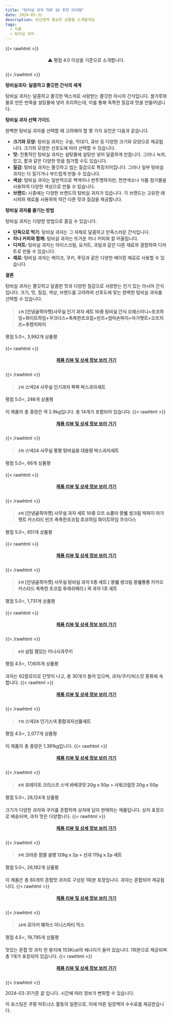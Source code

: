 ```yaml
---
title: "탕비실 과자 TOP 10 추천 아이템"
date: 2024-03-31
description: 당신에게 필요한 상품을 소개할게요
tags:
  - 식품
  - 탕비실 과자
---
```

{{< rawhtml >}}<div class="toc" style="text-align: center; height: 50px; line-height: 2;">  <p>⚠️ 평점 4.0 이상을 기준으로 소개합니다.<br></p></div> {{< /rawhtml >}}

**탕비실과자: 달콤하고 쫄깃한 간식의 세계**

탕비실 과자는 달콤하고 쫄깃한 텍스처로 사랑받는 쫄깃한 아시아 간식입니다. 쌀가루와 물로 만든 반죽을 설탕물에 넣어 조리하는데, 이를 통해 독특한 질감과 맛을 만들어냅니다.

**탕비실 과자 선택 가이드**

완벽한 탕비실 과자를 선택할 때 고려해야 할 몇 가지 요인은 다음과 같습니다.

* **크기와 모양:** 탕비실 과자는 구슬, 막대기, 큐브 등 다양한 크기와 모양으로 제공됩니다. 크기와 모양은 선호도에 따라 선택할 수 있습니다.
* **맛:** 전통적인 탕비실 과자는 설탕물에 설탕만 넣어 달콤하게 만듭니다. 그러나 녹차, 망고, 팥과 같은 다양한 맛을 첨가할 수도 있습니다.
* **질감:** 탕비실 과자는 쫄깃하고 씹는 질감으로 특징지어집니다. 그러나 일부 탕비실 과자는 더 질기거나 부드럽게 만들 수 있습니다.
* **색상:** 탕비실 과자는 일반적으로 백색이나 반투명하지만, 천연색소나 식품 첨가물을 사용하여 다양한 색상으로 만들 수 있습니다.
* **브랜드:** 시중에는 다양한 브랜드의 탕비실 과자가 있습니다. 각 브랜드는 고유한 레시피와 재료를 사용하여 약간 다른 맛과 질감을 제공합니다.

**탕비실 과자를 즐기는 방법**

탕비실 과자는 다양한 방법으로 즐길 수 있습니다.

* **단독으로 먹기:** 탕비실 과자는 그 자체로 달콤하고 만족스러운 간식입니다.
* **차나 커피와 함께:** 탕비실 과자는 뜨거운 차나 커피와 잘 어울립니다.
* **디저트:** 탕비실 과자는 아이스크림, 요거트, 과일과 같은 다른 재료와 결합하여 디저트로 만들 수 있습니다.
* **재료:** 탕비실 과자는 케이크, 쿠키, 푸딩과 같은 다양한 베이킹 재료로 사용할 수 있습니다.

**결론**

탕비실 과자는 쫄깃하고 달콤한 맛과 다양한 질감으로 사랑받는 인기 있는 아시아 간식입니다. 크기, 맛, 질감, 색상, 브랜드를 고려하여 선호도에 맞는 완벽한 탕비실 과자를 선택할 수 있습니다.


>#### `1위` [안녕골목마켓]사무실 인기 과자 세트 10종 탕비실 간식  오예스미니+초코하임+화이트하임+쿠크다스+촉촉한초코칩+빈츠+엄마손파이+마가렛트+오뜨치즈+후렌치파이
평점 5.0⭐, 3,992개 상품평


{{< rawhtml >}}<div class="toc" style="text-align: center; height: 50px; line-height: 2;"><p><b><a href="https://link.coupang.com/re/AFFSDP?lptag=AF5033054&pageKey=7420689750&itemId=19248700728&vendorItemId=86364498203&traceid=V0-153-f76c4ffad6f15b3e&requestid=20240331163935143100435199&token=31850B%7CGM">제품 리뷰 및 상세 정보 보러 가기</a></b><br></p> </div>{{< /rawhtml >}}

>#### `2위` 스낵24 사무실 인기과자 꽉꽉 박스과자세트
평점 5.0⭐, 246개 상품평

이 제품의 총 중량은 약 2.9kg입니다. 총 14개가 포함되어 있습니다.
{{< rawhtml >}}<div class="toc" style="text-align: center; height: 50px; line-height: 2;"><p><b><a href="https://link.coupang.com/re/AFFSDP?lptag=AF5033054&pageKey=6809748085&itemId=16105787098&vendorItemId=86827014266&traceid=V0-153-a71d6b8f2af85f14&requestid=20240331163935143100435199&token=31850B%7CGM">제품 리뷰 및 상세 정보 보러 가기</a></b><br></p> </div>{{< /rawhtml >}}

>#### `3위` 스낵24 사무실 꽝꽝 탕비실용 대용량 박스과자세트
평점 5.0⭐, 66개 상품평


{{< rawhtml >}}<div class="toc" style="text-align: center; height: 50px; line-height: 2;"><p><b><a href="https://link.coupang.com/re/AFFSDP?lptag=AF5033054&pageKey=7539120576&itemId=19814005445&vendorItemId=86827049625&traceid=V0-153-db3812a8113d13b9&requestid=20240331163935143100435199&token=31850B%7CGM">제품 리뷰 및 상세 정보 보러 가기</a></b><br></p> </div>{{< /rawhtml >}}

>#### `4위` [안녕골목마켓] 사무실 과자 세트 10종 오뜨 쇼콜라 몽쉘 생크림 빅파이 마가렛트 카스타드 빈츠 촉촉한초코칩 쵸코하임 화이트하임 쿠크다스
평점 5.0⭐, 651개 상품평


{{< rawhtml >}}<div class="toc" style="text-align: center; height: 50px; line-height: 2;"><p><b><a href="https://link.coupang.com/re/AFFSDP?lptag=AF5033054&pageKey=7548489346&itemId=19859848040&vendorItemId=81319208691&traceid=V0-153-ad43430e95ba989e&requestid=20240331163935143100435199&token=31850B%7CGM">제품 리뷰 및 상세 정보 보러 가기</a></b><br></p> </div>{{< /rawhtml >}}

>#### `5위` [안녕골목마켓] 사무실 탕비실 과자 5종 세트 ( 몽쉘 생크림 몽쉘통통 카카오 카스타드 촉촉한 초코칩 후레쉬베리 ) 곽 과자 1호 세트
평점 5.0⭐, 1,731개 상품평


{{< rawhtml >}}<div class="toc" style="text-align: center; height: 50px; line-height: 2;"><p><b><a href="https://link.coupang.com/re/AFFSDP?lptag=AF5033054&pageKey=7536871445&itemId=19803149049&vendorItemId=81258152665&traceid=V0-153-0efd03f68156c5ea&requestid=20240331163935143100435199&token=31850B%7CGM">제품 리뷰 및 상세 정보 보러 가기</a></b><br></p> </div>{{< /rawhtml >}}

>#### `6위` 삼립 잼있는 미니사과쿠키
평점 4.5⭐, 17,605개 상품평

과자는 62칼로리로 단맛이 나고, 총 30개가 들어 있으며, 과자/쿠키/비스킷 종류에 속합니다.
{{< rawhtml >}}<div class="toc" style="text-align: center; height: 50px; line-height: 2;"><p><b><a href="https://link.coupang.com/re/AFFSDP?lptag=AF5033054&pageKey=1272044110&itemId=18942083415&vendorItemId=70274087476&traceid=V0-153-77cd9210baa15be0&requestid=20240331163935143100435199&token=31850B%7CGM">제품 리뷰 및 상세 정보 보러 가기</a></b><br></p> </div>{{< /rawhtml >}}

>#### `7위` 스낵24 인기스낵 종합과자선물세트
평점 4.5⭐, 2,077개 상품평

이 제품의 총 중량은 1.391kg입니다.
{{< rawhtml >}}<div class="toc" style="text-align: center; height: 50px; line-height: 2;"><p><b><a href="https://link.coupang.com/re/AFFSDP?lptag=AF5033054&pageKey=7488518068&itemId=19576858195&vendorItemId=85715455721&traceid=V0-153-6e5212e9a3695f29&requestid=20240331163935143100435199&token=31850B%7CGM">제품 리뷰 및 상세 정보 보러 가기</a></b><br></p> </div>{{< /rawhtml >}}

>#### `8위` 포테이토 크리스프 스낵 바베큐맛 20g x 50p + 사워크림맛 20g x 50p
평점 5.0⭐, 28,124개 상품평

크기가 다양한 과자와 쿠키를 혼합하여 상자에 담아 판매하는 제품입니다. 상자 포장으로 배송되며, 과자 맛은 다양합니다.
{{< rawhtml >}}<div class="toc" style="text-align: center; height: 50px; line-height: 2;"><p><b><a href="https://link.coupang.com/re/AFFSDP?lptag=AF5033054&pageKey=1258265619&itemId=2259163165&vendorItemId=70256462817&traceid=V0-153-0801571d605ee486&requestid=20240331163935143100435199&token=31850B%7CGM">제품 리뷰 및 상세 정보 보러 가기</a></b><br></p> </div>{{< /rawhtml >}}

>#### `9위` 크라운 참쌀 설병 128g x 2p + 선과 115g x 2p 세트
평점 5.0⭐, 26,182개 상품평

이 제품은 총 60개의 혼합맛 과자로 구성된 1회분 포장입니다. 과자는 혼합되어 제공됩니다.
{{< rawhtml >}}<div class="toc" style="text-align: center; height: 50px; line-height: 2;"><p><b><a href="https://link.coupang.com/re/AFFSDP?lptag=AF5033054&pageKey=343153880&itemId=1090597684&vendorItemId=5603732909&traceid=V0-153-6fc13f0e95bdc23e&requestid=20240331163935143100435199&token=31850B%7CGM">제품 리뷰 및 상세 정보 보러 가기</a></b><br></p> </div>{{< /rawhtml >}}

>#### `10위` 로아커 웨하스 미니스파티 믹스
평점 4.5⭐, 19,795개 상품평

맛있는 혼합 맛 과자 한 봉지에 153Kcal의 에너지가 들어 있습니다. 1회분으로 제공되며 총 1개가 포장되어 있습니다.
{{< rawhtml >}}<div class="toc" style="text-align: center; height: 50px; line-height: 2;"><p><b><a href="https://link.coupang.com/re/AFFSDP?lptag=AF5033054&pageKey=4623322303&itemId=5733599969&vendorItemId=3033561130&traceid=V0-153-7c269afa558e5ecb&requestid=20240331163935143100435199&token=31850B%7CGM">제품 리뷰 및 상세 정보 보러 가기</a></b><br></p> </div>{{< /rawhtml >}}


2024-03-31기준 글 입니다.
시간에 따라 정보가 변화할 수 있습니다.

이 포스팅은 쿠팡 파트너스 활동의 일환으로, 이에 따른 일정액의 수수료를 제공받습니다.
